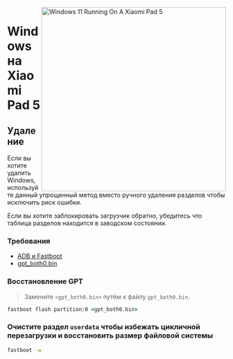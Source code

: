﻿<img align="right" src="https://raw.githubusercontent.com/erdilS/Port-Windows-11-Xiaomi-Pad-5/main/nabu.png" width="425" alt="Windows 11 Running On A Xiaomi Pad 5">

# Windows на Xiaomi Pad 5

## Удаление

Если вы хотите удалить Windows, используйте данный упрощенный метод вместо ручного удаления разделов чтобы исключить риск ошибки.

Если вы хотите заблокировать загрузчик обратно, убедитесь что таблица разделов находится в заводском состоянии.

### Требования

- [ADB и Fastboot](https://developer.android.com/studio/releases/platform-tools)
- [gpt_both0.bin](../../../../releases/tag/1.0)

### Восстановление GPT
> Замените ```<gpt_both0.bin>``` путём к файлу `gpt_both0.bin`.

```cmd
fastboot flash partition:0 <gpt_both0.bin>
```

### Очистите раздел `userdata` чтобы избежать цикличной перезагрузки и восстановить размер файловой системы
```cmd
fastboot -w
```
